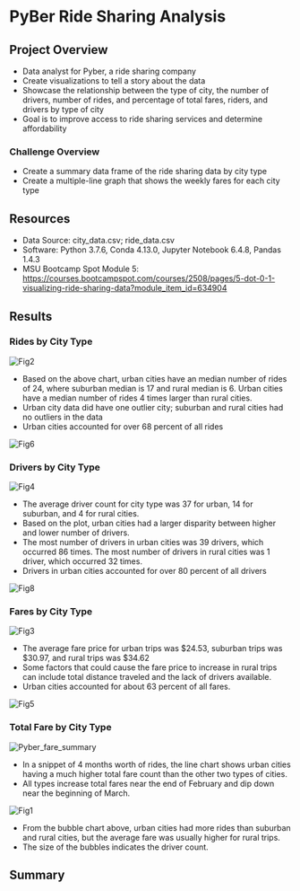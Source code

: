 # PyBer Ride Sharing Analysis

## Project Overview
- Data analyst for Pyber, a ride sharing company 
- Create visualizations to tell a story about the data
- Showcase the relationship between the type of city, the number of drivers, number of rides, and percentage of total fares, riders, and drivers by type of city
- Goal is to improve access to ride sharing services and determine affordability


### Challenge Overview
- Create a summary data frame of the ride sharing data by city type
- Create a multiple-line graph that shows the weekly fares for each city type

## Resources
- Data Source: city_data.csv; ride_data.csv
- Software: Python 3.7.6, Conda 4.13.0, Jupyter Notebook 6.4.8, Pandas 1.4.3
- MSU Bootcamp Spot Module 5: https://courses.bootcampspot.com/courses/2508/pages/5-dot-0-1-visualizing-ride-sharing-data?module_item_id=634904

## Results

### Rides by City Type
![Fig2](https://user-images.githubusercontent.com/104038813/178518395-8f56e4e4-d136-4c6f-86ab-41d8c8a20fd3.png)

- Based on the above chart, urban cities have an median number of rides of 24, where suburban median is 17 and rural median is 6. Urban cities have a median number of rides 4 times larger than rural cities. 
- Urban city data did have one outlier city; suburban and rural cities had no outliers in the data
- Urban cities accounted for over 68 percent of all rides

![Fig6](https://user-images.githubusercontent.com/104038813/178520752-7ed1a678-b88b-433c-b110-977adfc3dad5.png)

### Drivers by City Type

![Fig4](https://user-images.githubusercontent.com/104038813/178519522-e0dfe0a6-6e43-45d7-891f-468fcee7b251.png)

- The average driver count for city type was 37 for urban, 14 for suburban, and 4 for rural cities. 
- Based on the plot, urban cities had a larger disparity between higher and lower number of drivers. 
- The most number of drivers in urban cities was 39 drivers, which occurred 86 times. The most number of drivers in rural cities was  1 driver, which occurred 32 times. 
- Drivers in urban cities accounted for over 80 percent of all drivers

![Fig8](https://user-images.githubusercontent.com/104038813/178521235-81ab10c7-1931-49d4-b55c-751dbe2663d5.png)


### Fares by City Type

![Fig3](https://user-images.githubusercontent.com/104038813/178522174-4eb994e3-eca0-4bb0-9570-d0f6480c9de7.png)

- The average fare price for urban trips was $24.53, suburban trips was $30.97, and rural trips was $34.62
- Some factors that could cause the fare price to increase in rural trips can include total distance traveled and the lack of drivers available. 
- Urban cities accounted for about 63 percent of all fares.

![Fig5](https://user-images.githubusercontent.com/104038813/178522802-3136d3c6-9c70-440d-beed-ef960a2df126.png)

### Total Fare by City Type
![Pyber_fare_summary](https://user-images.githubusercontent.com/104038813/178523279-c12c8b87-1a67-452b-ab55-714a60eca948.png)

- In a snippet of 4 months worth of rides, the line chart shows urban cities having a much higher total fare count than the other two types of cities. 
- All types increase total fares near the end of February and dip down near the beginning of March.

![Fig1](https://user-images.githubusercontent.com/104038813/178523300-ed1c3331-54be-42aa-9b69-3f7b8e65e05c.png)

- From the bubble chart above, urban cities had more rides than suburban and rural cities, but the average fare was usually higher for rural trips.
- The size of the bubbles indicates the driver count.


## Summary

